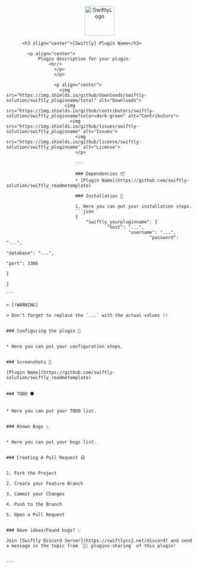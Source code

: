 <p align="center">
  <a href="https://github.com/swiftly-solution/swiftly_pluginname">
      <img src="https://cdn.swiftlycs2.net/swiftly-logo.png" alt="SwiftlyLogo" width="80" height="80">
        </a>

          <h3 align="center">[Swiftly] Plugin Name</h3>

            <p align="center">
                Plugin description for your plugin.
                    <br/>
                      </p>
                      </p>

                      <p align="center">
                        <img src="https://img.shields.io/github/downloads/swiftly-solution/swiftly_pluginname/total" alt="Downloads"> 
                          <img src="https://img.shields.io/github/contributors/swiftly-solution/swiftly_pluginname?color=dark-green" alt="Contributors">
                            <img src="https://img.shields.io/github/issues/swiftly-solution/swiftly_pluginname" alt="Issues">
                              <img src="https://img.shields.io/github/license/swiftly-solution/swiftly_pluginname" alt="License">
                              </p>

                              ---

                              ### Dependencies 📦
                              * [Plugin Name](https://github.com/swiftly-solution/swiftly_readmetemplate)

                              ### Installation 👀

                              1. Here you can put your installation steps.
                              ```json
                              {
                                  "swiftly_yourpluginname": {
                                          "host": "...",
                                                  "username": "...",
                                                          "password": "...",
                                                                  "database": "...",
                                                                          "port": 3306
                                                                              }
                                                                              }
                                                                              ```
                                                                              > [!WARNING]
                                                                              > Don't forget to replace the `...` with the actual values !!

                                                                              ### Configuring the plugin 🧐

                                                                              * Here you can put your configuration steps.

                                                                              ### Screenshots 📸
                                                                              [Plugin Name](https://github.com/swiftly-solution/swiftly_readmetemplate)

                                                                              ### TODO 🛡️

                                                                              * Here you can put your TODO list.

                                                                              ### Known Bugs ⚠️

                                                                              * Here you can put your bugs list.

                                                                              ### Creating A Pull Request 😃

                                                                              1. Fork the Project
                                                                              2. Create your Feature Branch
                                                                              3. Commit your Changes
                                                                              4. Push to the Branch
                                                                              5. Open a Pull Request

                                                                              ### Have ideas/Found bugs? 💡
                                                                              Join [Swiftly Discord Server](https://swiftlycs2.net/discord) and send a message in the topic from `📕╎ plugins-sharing` of this plugin!

                                                                              ---